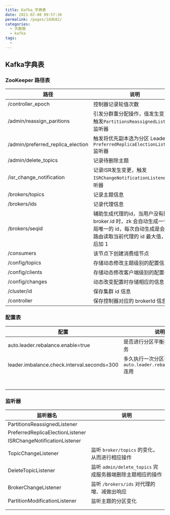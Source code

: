 ```yaml
---
title: Kafka_字典表
date: 2021-02-08 09:57:36
permalink: /pages/1ddb82/
categories:
  - 大数据
  - kafka
tags:
  - 
---
```

## Kafka字典表

### ZooKeeper 路径表

| 路径                              | 说明                                                         |
| --------------------------------- | ------------------------------------------------------------ |
| /controller_epoch                 | 控制器记录轮值次数                                           |
| /admin/reassign_paritions         | 引发分群重分配操作，值发生变更会触发`PartitionsReassignedListener` 监听器 |
| /admin/preferred_replica_election | 触发将优先副本选为分区 Leader 的 `PreferredReplicaElectionListener` 监听器 |
| /admin/delete_topics              | 记录待删除主题                                               |
| /isr_change_notification          | 记录ISR发生变更，触发`ISRChangeNotificationListener` 监听器  |
| /brokers/topics                   | 记录主题信息                                                 |
| /brokers/ids                      | 记录代理信息                                                 |
| /brokers/seqid                    | 辅助生成代理的id，当用户没有配置 broker.id 时，zk 会自动生成一个全局唯一的 id，每次自动生成是会从该路由读取当前代理的 id 最大值，然后加 1 |
| /consumers                        | 该节点下创建消费组节点                                       |
| /config/topics                    | 存储动态修改主题级别的配置信息                               |
| /config/clients                   | 存储动态修改客户端级别的配置信息                             |
| /config/changes                   | 动态改变配置时存储相应的信息                                 |
| /cluster/id                       | 保存集群 id 信息                                             |
| /controller                       | 保存控制器对应的 brokerId 信息                               |

### 配置表

| 配置                                        | 说明                                                         |
| ------------------------------------------- | ------------------------------------------------------------ |
| auto.leader.rebalance.enable=true           | 是否进行分区平衡操作的定时任务                               |
| leader.imbalance.check.interval.seconds=300 | 多久执行一次分区平衡操作，与 `auto.leader.rebalance.enable` 连用 |
|                                             |                                                              |
|                                             |                                                              |
|                                             |                                                              |
|                                             |                                                              |
|                                             |                                                              |
|                                             |                                                              |
|                                             |                                                              |



### 监听器

| 监听器名                         | 说明                                                      |
| -------------------------------- | --------------------------------------------------------- |
| PartitionsReassignedListener     |                                                           |
| PreferredReplicaElectionListener |                                                           |
| ISRChangeNotificationListener    |                                                           |
| TopicChangeListener              | 监听 `broker/topics` 的变化，从而进行相应操作             |
| DeleteTopicListener              | 监听 `admin/delete_topics` 完成服务器端删除主题相应的操作 |
| BrokerChangeListener             | 监听 `/brokers/ids` 对代理的增、减做出响应                |
| PartitionModificationListener    | 监听主题的分区变化                                        |
|                                  |                                                           |
|                                  |                                                           |



### 